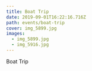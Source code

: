 ```yaml
---
title: Boat Trip
date: 2019-09-01T16:22:16.716Z
path: events/boat-trip
cover: img_5899.jpg
images:
  - img_5899.jpg
  - img_5916.jpg
---
```

Boat Trip
